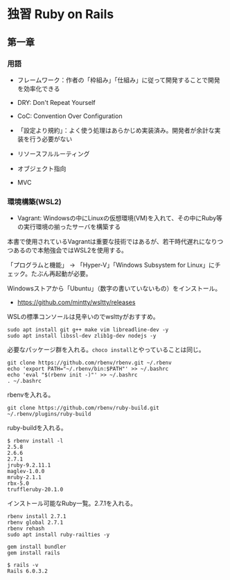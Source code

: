 # 独習 Ruby on Rails

## 第一章

### 用語

- フレームワーク：作者の「枠組み」「仕組み」に従って開発することで開発を効率化できる
- DRY: Don't Repeat Yourself
- CoC: Convention Over Configuration
- 「設定より規約」：よく使う処理はあらかじめ実装済み。開発者が余計な実装を行う必要がない

- リソースフルルーティング
- オブジェクト指向
- MVC

### 環境構築(WSL2)

- Vagrant: Windowsの中にLinuxの仮想環境(VM)を入れて、その中にRuby等の実行環境の揃ったサーバを構築する

本書で使用されているVagrantは重要な技術ではあるが、若干時代遅れになりつつあるので本勉強会ではWSL2を使用する。

「プログラムと機能」 → 「Hyper-V」「Windows Subsystem for Linux」にチェック。たぶん再起動が必要。

Windowsストアから「Ubuntu」（数字の書いていないもの）をインストール。

- https://github.com/mintty/wsltty/releases

WSLの標準コンソールは見辛いのでwslttyがおすすめ。

```
sudo apt install git g++ make vim libreadline-dev -y
sudo apt install libssl-dev zlib1g-dev nodejs -y
```

必要なパッケージ群を入れる。`choco install`とやっていることは同じ。

```
git clone https://github.com/rbenv/rbenv.git ~/.rbenv
echo 'export PATH="~/.rbenv/bin:$PATH"' >> ~/.bashrc
echo 'eval "$(rbenv init -)"' >> ~/.bashrc
. ~/.bashrc
```

rbenvを入れる。

```
git clone https://github.com/rbenv/ruby-build.git ~/.rbenv/plugins/ruby-build
```

ruby-buildを入れる。

```
$ rbenv install -l
2.5.8
2.6.6
2.7.1
jruby-9.2.11.1
maglev-1.0.0
mruby-2.1.1
rbx-5.0
truffleruby-20.1.0
```

インストール可能なRuby一覧。2.7.1を入れる。

```
rbenv install 2.7.1
rbenv global 2.7.1
rbenv rehash
sudo apt install ruby-railties -y
```

```
gem install bundler
gem install rails

$ rails -v
Rails 6.0.3.2
```
